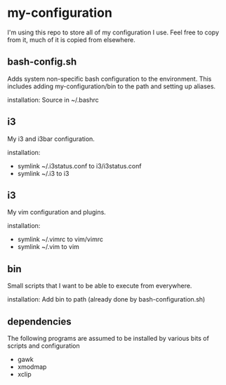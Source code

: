 my-configuration
===

I'm using this repo to store all of my configuration I use. Feel free to copy from it, much of it is copied from elsewhere.

bash-config.sh
---
Adds system non-specific bash configuration to the environment. This includes adding my-configuration/bin to the path and setting up aliases.

installation: Source in ~/.bashrc

i3
---
My i3 and i3bar configuration.

installation:

* symlink ~/.i3status.conf to i3/i3status.conf
* symlink ~/.i3 to i3

i3
---
My vim configuration and plugins.

installation:

* symlink ~/.vimrc to vim/vimrc
* symlink ~/.vim to vim

bin
---
Small scripts that I want to be able to execute from everywhere.

installation: Add bin to path (already done by bash-configuration.sh)

dependencies
---
The following programs are assumed to be installed by various bits of scripts and configuration

* gawk
* xmodmap
* xclip

